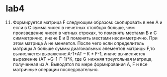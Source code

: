 # lab4
11.	Формируется матрица F следующим образом: скопировать в нее А и если в С сумма чисел  в нечетных столбцах больше, чем произведение чисел в четных строках, то поменять местами В и С симметрично, иначе Е и В поменять местами несимметрично. При этом матрица А не меняется. После чего если определитель матрицы А больше суммы диагональных элементов матрицы F,то вычисляется выражение:A-1*AT – K * F-1, иначе вычисляется выражение (AТ +G-1-F-1)*K, где G-нижняя треугольная матрица, полученная из А. Выводятся по мере формирования А, F и все матричные операции последовательно.
